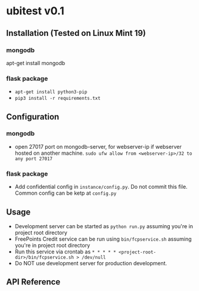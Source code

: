# ubitest v0.1

## Installation (Tested on Linux Mint 19)


### mongodb
apt-get install mongodb

### flask package
- `apt-get install python3-pip`
- `pip3 install -r requirements.txt`


## Configuration

### mongodb
- open 27017 port on mongodb-server, for webserver-ip if webserver hosted on another machine. `sudo ufw allow from <webserver-ip>/32 to any port 27017`

### flask package
- Add confidential config in `instance/config.py`. Do not commit this file. Common config can be ketp at `config.py`


## Usage
- Development server can be started as `python run.py` assuming you're in project root directory
- FreePoints Credit service can be run using `bin/fcpservice.sh` assuming you're in project root directory
- Run this service via crontab as `* * * * * <project-root-dir>/bin/fcpservice.sh > /dev/null`
- Do NOT use development server for production development.



## API Reference


